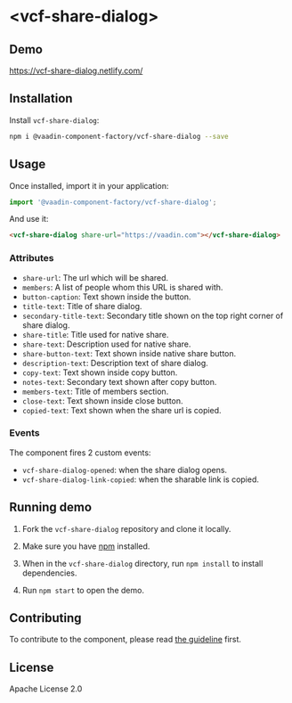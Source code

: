 # &lt;vcf-share-dialog&gt;

## Demo

https://vcf-share-dialog.netlify.com/

## Installation

Install `vcf-share-dialog`:

```sh
npm i @vaadin-component-factory/vcf-share-dialog --save
```

## Usage

Once installed, import it in your application:

```js
import '@vaadin-component-factory/vcf-share-dialog';
```

And use it:

```html
<vcf-share-dialog share-url="https://vaadin.com"></vcf-share-dialog>
```

### Attributes

- `share-url`: The url which will be shared.
- `members`: A list of people whom this URL is shared with.
- `button-caption`: Text shown inside the button.
- `title-text`: Title of share dialog.
- `secondary-title-text`: Secondary title shown on the top right corner of share dialog.
- `share-title`: Title used for native share.
- `share-text`: Description used for native share.
- `share-button-text`: Text shown inside native share button.
- `description-text`: Description text of share dialog.
- `copy-text`: Text shown inside copy button.
- `notes-text`: Secondary text shown after copy button.
- `members-text`: Title of members section.
- `close-text`: Text shown inside close button.
- `copied-text`: Text shown when the share url is copied.

### Events

The component fires 2 custom events:

- `vcf-share-dialog-opened`: when the share dialog opens.
- `vcf-share-dialog-link-copied`: when the sharable link is copied.

## Running demo

1. Fork the `vcf-share-dialog` repository and clone it locally.

1. Make sure you have [npm](https://www.npmjs.com/) installed.

1. When in the `vcf-share-dialog` directory, run `npm install` to install dependencies.

1. Run `npm start` to open the demo.

## Contributing

To contribute to the component, please read [the guideline](https://github.com/vaadin/vaadin-core/blob/master/CONTRIBUTING.md) first.

## License

Apache License 2.0